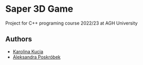 # Saper 3D Game

Project for C++ programing course 2022/23 at AGH University


## Authors

- [Karolina Kucia](https://github.com/kkkucia)
- [Aleksandra Poskróbek](https://github.com/Olciaaa)
